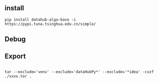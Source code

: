 ## install
```shell
pip install datahub-algo-base -i https://pypi.tuna.tsinghua.edu.cn/simple/
```

## Debug

## Export
```shell

tar --exclude='venv' --exclude='dataHubPy*' --exclude='*idea' -cvzf ./xxxx.tar .
```